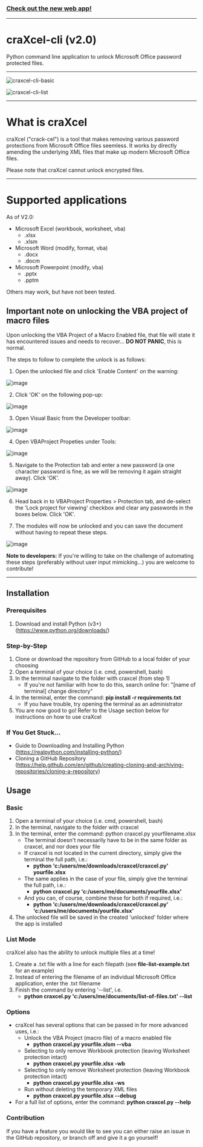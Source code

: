 ### [Check out the new web app!](https://www.craxcel.com)

---

# craXcel-cli (v2.0)
Python command line application to unlock Microsoft Office password protected files.

---

![craxcel-cli-basic](https://user-images.githubusercontent.com/50495755/95125116-60ed3780-074c-11eb-8547-0e28cb4f28c5.png)

![craxcel-cli-list](https://user-images.githubusercontent.com/50495755/95125877-7adb4a00-074d-11eb-9a1c-d6a7406717af.png)

---

# What is craXcel

craXcel ("crack-cel") is a tool that makes removing various password protections from Microsoft Office files seemless. It works by directly amending the underlying XML files that make up modern Microsoft Office files.

Please note that craXcel cannot unlock encrypted files.

---

# Supported applications

As of V2.0:

- Microsoft Excel (workbook, worksheet, vba)
  - .xlsx
  - .xlsm
- Microsoft Word (modify, format, vba)
  - .docx
  - .docm
- Microsoft Powerpoint (modify, vba)
  - .pptx
  - .pptm

Others may work, but have not been tested.

## Important note on unlocking the VBA project of macro files

Upon unlocking the VBA Project of a Macro Enabled file, that file will state it has encountered issues and needs to recover... __DO NOT PANIC__, this is normal.

The steps to follow to complete the unlock is as follows:

1. Open the unlocked file and click 'Enable Content' on the warning:

![image](https://user-images.githubusercontent.com/50495755/94193731-9e2e0b80-fea8-11ea-818f-45ac9ac7b80e.png)

2. Click 'OK' on the following pop-up:

![image](https://user-images.githubusercontent.com/50495755/94193790-b56cf900-fea8-11ea-8f73-2b27378b1e3d.png)

3. Open Visual Basic from the Developer toolbar:

![image](https://user-images.githubusercontent.com/50495755/94193894-d59cb800-fea8-11ea-9cc6-6a88008a853e.png)

4. Open VBAProject Propeties under Tools:

![image](https://user-images.githubusercontent.com/50495755/94193982-f5cc7700-fea8-11ea-8dad-9d0ccb3cf921.png)

5. Navigate to the Protection tab and enter a new password (a one character password is fine, as we will be removing it again straight away). Click 'OK'.

![image](https://user-images.githubusercontent.com/50495755/94194050-0ed52800-fea9-11ea-9cf9-315a1a0fc7fc.png)

6. Head back in to VBAProject Properties > Protection tab, and de-select the 'Lock project for viewing' checkbox and clear any passwords in the boxes below. Click 'OK'.

7. The modules will now be unlocked and you can save the document without having to repeat these steps.

![image](https://user-images.githubusercontent.com/50495755/94194188-40e68a00-fea9-11ea-9f1d-77ea49010a4b.png)

__Note to developers:__ If you're willing to take on the challenge of automating these steps (preferably without user input mimicking...) you are welcome to contribute!

---

## Installation

### Prerequisites								
1. Download and install Python (v3+) (https://www.python.org/downloads/)								

### Step-by-Step								
1. Clone or download the repository from GitHub to a local folder of your choosing								
1. Open a terminal of your choice (i.e. cmd, powershell, bash)								
1. In the terminal navigate to the folder with craxcel (from step 1)								
    - If you're not familiar with how to do this, search online for: "[name of terminal] change directory"								
1. In the terminal, enter the command: __pip install -r requirements.txt__							
    - If you have trouble, try opening the terminal as an administrator								
1. You are now good to go! Refer to the Usage section below for instructions on how to use craXcel								

### If You Get Stuck…								
- Guide to Downloading and Installing Python (https://realpython.com/installing-python/)							
- Cloning a GitHub Repository (https://help.github.com/en/github/creating-cloning-and-archiving-repositories/cloning-a-repository)								

## Usage

### Basic			
1. Open a terminal of your choice (i.e. cmd, powershell, bash)								
1. In the terminal, navigate to the folder with craxcel								
1. In the terminal, enter the command: python craxcel.py yourfilename.xlsx								
    - The terminal doesn't necessarily have to be in the same folder as craxcel, and nor does your file								
    - If craxcel is not located in the current directory, simply give the terminal the full path, i.e.:								
      - __python 'c:/users/me/downloads/craxcel/craxcel.py' yourfile.xlsx__						
    - The same applies in the case of your file, simply give the terminal the full path, i.e.:								
      - __python craxcel.py 'c:/users/me/documents/yourfile.xlsx'__								
    - And you can, of course, combine these for both if required, i.e.:								
      - __python 'c:/users/me/downloads/craxcel/craxcel.py' 'c:/users/me/documents/yourfile.xlsx'__
1. The unlocked file will be saved in the created 'unlocked' folder where the app is installed

### List Mode
craXcel also has the ability to unlock multiple files at a time!

1. Create a .txt file with a line for each filepath (see __file-list-example.txt__ for an example)
1. Instead of entering the filename of an individual Microsoft Office application, enter the .txt filename
1. Finish the command by entering '--list', i.e.
   - __python craxcel.py 'c:/users/me/documents/list-of-files.txt' --list__

### Options								
- craXcel has several options that can be passed in for more advanced uses, i.e.:			
  - Unlock the VBA Project (macro file) of a macro enabled file
    - __python craxcel.py yourfile.xlsm --vba__
  - Selecting to only remove Workbook protection (leaving Worksheet protection intact)								
    - __python craxcel.py yourfile.xlsx -wb__						
  - Selecting to only remove Worksheet protection (leaving Workbook protection intact)								
    - __python craxcel.py yourfile.xlsx -ws__						
  - Run without deleting the temporary XML files							
    - __python craxcel.py yourfile.xlsx --debug__							
- For a full list of options, enter the command: __python craxcel.py --help__						

### Contribution
If you have a feature you would like to see you can either raise an issue in the GitHub repository, or branch off and give it a go yourself!
